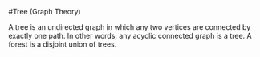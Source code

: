 #Tree (Graph Theory)

A tree is an undirected graph in which any two vertices are connected by exactly one path. In other words, any acyclic connected graph is a tree. A forest is a disjoint union of trees.